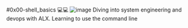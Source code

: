 #0x00-shell_basics
💻💻
![image](https://user-images.githubusercontent.com/111017844/220229321-dc72ef05-27a0-42bd-9209-1c5797704e12.png)
Diving into system engineering and devops with ALX.
Learning to use the command line
